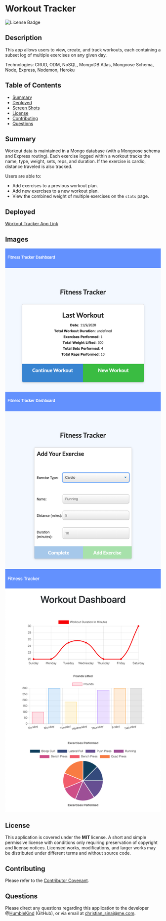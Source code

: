 # Workout Tracker

![License Badge](https://img.shields.io/badge/lisence-MIT-green)

## Description
This app allows users to view, create, and track workouts, each containing a subset log of multiple exercises on any given day.

Technologies: CRUD, ODM, NoSQL, MongoDB Atlas, Mongoose Schema, Node, Express, Nodemon, Heroku

## Table of Contents
* [Summary](#summary)
* [Deployed](#deployed)
* [Screen Shots](#images)
* [License](#license)
* [Contributing](#contributing)
* [Questions](#questions)

## Summary
Workout data is maintained in a Mongo database (with a Mongoose schema and Express routing). Each exercise logged within a workout tracks the name, type, weight, sets, reps, and duration. If the exercise is cardio, distance traveled is also tracked.

Users are able to:

* Add exercises to a previous workout plan.
* Add new exercises to a new workout plan.
* View the combined weight of multiple exercises on the `stats` page.

## Deployed
[Workout Tracker App Link](https://cs-workout-tracker.herokuapp.com/)

## Images
![Workout Tracker](screen-shot_1.png)
![Workout Tracker](screen-shot_2.png)
![Workout Tracker](screen-shot_3.png)

## License
This application is covered under the **MIT** license. A short and simple permissive license with conditions only requiring preservation of copyright and license notices. Licensed works, modifications, and larger works may be distributed under different terms and without source code.

## Contributing
Please refer to the [Contributor Covenant](https://www.contributor-covenant.org/version/2/0/code_of_conduct/).

## Questions
Please direct any questions regarding this application to the developer @[HumbleKind](https://github.com/HumbleKind) (GitHub), or via email at christian_sinai@me.com.
